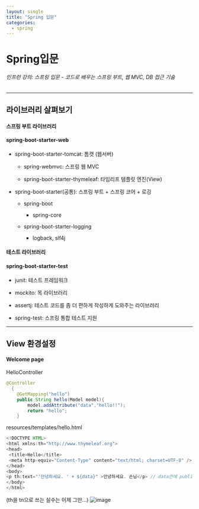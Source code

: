 ```yaml
---
layout: single
title: "Spring 입문"
categories:
  - spring
---
```


# Spring입문
###### 인프런 강의: 스프링 입문 - 코드로 배우는 스프링 부트, 웹 MVC, DB 접근 기술
---


## 라이브러리 살펴보기
#### 스프링 부트 라이브러리 
#### spring-boot-starter-web

- spring-boot-starter-tomcat: 톰캣 (웹서버)

  - spring-webmvc: 스프링 웹 MVC

  - spring-boot-starter-thymeleaf: 타임리프 템플릿 엔진(View)

- spring-boot-starter(공통): 스프링 부트 + 스프링 코어 + 로깅

  - spring-boot

    - spring-core

  - spring-boot-starter-logging

    - logback, slf4j


#### 테스트 라이브러리
#### spring-boot-starter-test

 - junit: 테스트 프레임워크

 - mockito: 목 라이브러리

 - assertj: 테스트 코드를 좀 더 편하게 작성하게 도와주는 라이브러리

 - spring-test: 스프링 통합 테스트 지원

---

## View 환경설정
#### Welcome page
HelloController
```java
@Controller
  {
    @GetMapping("hello")
    public String hello(Model model){
        model.addAttribute("data","hello!!");
        return "hello";
    }
``` 
resources/templates/hello.html
```java
<!DOCTYPE HTML>
<html xmlns:th="http://www.thymeleaf.org">
<head>
 <title>Hello</title>
 <meta http-equiv="Content-Type" content="text/html; charset=UTF-8" />
</head>
<body>
<p th:text="'안녕하세요. ' + ${data}" >안녕하세요. 손님</p> // data안에 public class HelloController의 attributeValue값이 들어감
</body>
</html>

``` 
(th을 tn으로 쓰는 실수는 이제 그만...)
![image](https://user-images.githubusercontent.com/107908356/201051826-f0fa76b1-26aa-444c-8892-b6b7fe2c64cd.png)



